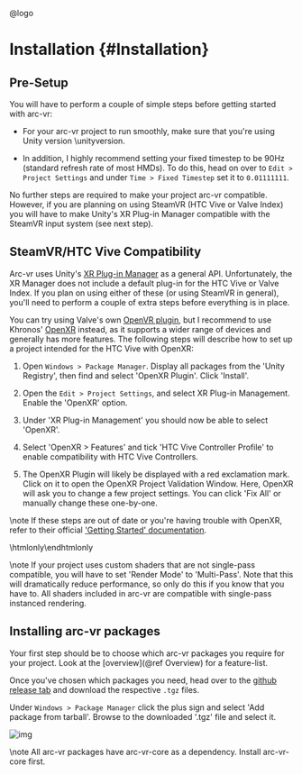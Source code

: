 @logo

# Installation {#Installation}

##  Pre-Setup

You will have to perform a couple of simple steps before getting started with arc-vr:

- For your arc-vr project to run smoothly, make sure that you're using Unity version \unityversion.

- In addition, I highly recommend setting your fixed timestep to be 90Hz (standard refresh rate of most HMDs). To do this, head on over to `Edit > Project Settings` and under `Time > Fixed Timestep` set it to `0.01111111`.

No further steps are required to make your project arc-vr compatible. However, if you are planning on using SteamVR (HTC Vive or Valve Index) you will have to make Unity's XR Plug-in Manager compatible with the SteamVR input system (see next step).

## SteamVR/HTC Vive Compatibility

Arc-vr uses Unity's [XR Plug-in Manager](https://docs.unity3d.com/2020.2/Documentation/Manual/com.unity.xr.management.html) as a general API. Unfortunately, the XR Manager does not include a default plug-in for the HTC Vive or Valve Index. If you plan on using either of these (or using SteamVR in general), you'll need to perform a couple of extra steps before everything is in place.

You can try using Valve's own [OpenVR plugin](https://github.com/ValveSoftware/unity-xr-plugin), but I recommend to use Khronos' [OpenXR](https://docs.unity3d.com/Packages/com.unity.xr.openxr@0.1/manual/index.html) instead, as it supports a wider range of devices and generally has more features. The following steps will describe how to set up a project intended for the HTC Vive with OpenXR:

1. Open `Windows > Package Manager`. Display all packages from the 'Unity Registry', then find and select 'OpenXR Plugin'. Click 'Install'.

2. Open the `Edit > Project Settings`, and select XR Plug-in Management. Enable the 'OpenXR' option.

3. Under 'XR Plug-in Management' you should now be able to select 'OpenXR'.

4. Select 'OpenXR > Features' and tick 'HTC Vive Controller Profile' to enable compatibility with HTC Vive Controllers.

5. The OpenXR Plugin will likely be displayed with a red exclamation mark. Click on it to open the OpenXR Project Validation Window. Here, OpenXR will ask you to change a few project settings. You can click 'Fix All' or manually change these one-by-one.

\note If these steps are out of date or you're having trouble with OpenXR, refer to their official ['Getting Started' documentation](https://docs.unity3d.com/Packages/com.unity.xr.openxr@0.1/manual/index.html).

\htmlonly\endhtmlonly

\note If your project uses custom shaders that are not single-pass compatible, you will have to set 'Render Mode' to 'Multi-Pass'. Note that this will dramatically reduce performance, so only do this if you know that you have to. All shaders included in arc-vr are compatible with single-pass instanced rendering.

## Installing arc-vr packages

Your first step should be to choose which arc-vr packages you require for your project. Look at the [overview](@ref Overview) for a feature-list.

Once you've chosen which packages you need, head over to the [github release tab](https://github.com/MPIB/arc-vr/releases) and download the respective `.tgz` files.

Under `Windows > Package Manager` click the plus sign and select 'Add package from tarball'. Browse to the downloaded '.tgz' file and select it.

![img](../../res/images/install_tarball.jpg)

\note All arc-vr packages have arc-vr-core as a dependency. Install arc-vr-core first.

